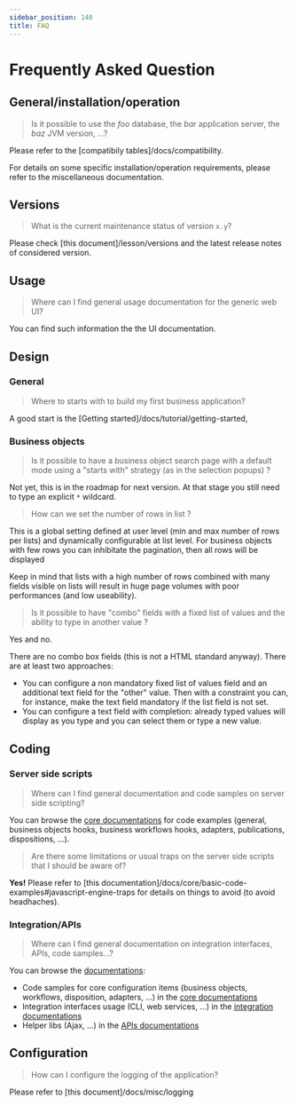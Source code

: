 ```yaml
---
sidebar_position: 140
title: FAQ
---
```


Frequently Asked Question
=========================

General/installation/operation
------------------------------

> Is it possible to use the _foo_ database, the _bar_ application server, the _baz_ JVM version, ...?

Please refer to the [compatibily tables]/docs/compatibility.

For details on some specific installation/operation requirements, please refer to the miscellaneous documentation.

Versions
--------

> What is the current maintenance status of version `x.y`?

Please check [this document]/lesson/versions and the latest release notes of considered version.

Usage
-----

> Where can I find general usage documentation for the generic web UI?

You can find such information the the UI documentation.

Design
------

### General

> Where to starts with to build my first business application?

A good start is the [Getting started]/docs/tutorial/getting-started,

### Business objects

> Is it possible to have a business object search page with a default mode using a "starts with" strategy (as in the selection popups) ?

Not yet, this is in the roadmap for next version. At that stage you still need to type an explicit `*` wildcard.

> How can we set the number of rows in list ?

This is a global setting defined at user level (min and max number of rows per lists) and dynamically configurable at list level.
For business objects with few rows you can inhibitate the pagination, then all rows will be displayed

Keep in mind that lists with a high number of rows combined with many fields visible on lists will result in huge page volumes with poor performances (and low useability).

> Is it possible to have &quot;combo&quot; fields with a fixed list of values and the ability to type in another value ?

Yes and no.

There are no combo box fields (this is not a HTML standard anyway). There are at least two approaches:

* You can configure a non mandatory fixed list of values field and an additional text field for the &quot;other&quot; value.
Then with a constraint you can, for instance, make the text field mandatory if the list field is not set.
* You can configure a text field with completion: already typed values will display as you type and you can select them or type a new value.

<!-- 
### Business workflows
-->

Coding
------

### Server side scripts

> Where can I find general documentation and code samples on server side scripting?

You can browse the [core documentations](./01-core/) for code examples (general, business objects hooks, business workflows hooks, adapters, publications, dispositions, ...).

> Are there some limitations or usual traps on the server side scripts that I should be aware of?

**Yes!** Please refer to [this documentation]/docs/core/basic-code-examples#javascript-engine-traps for details on things to avoid (to avoid headhaches).

### Integration/APIs

> Where can I find general documentation on integration interfaces, APIs, code samples...?

You can browse the [documentations](./):

* Code samples for core configuration items (business objects, workflows, disposition, adapters, ...) in the [core documentations](./01-core/)
* Integration interfaces usage (CLI, web services, ...) in the [integration documentations](./02-integration/)
* Helper libs (Ajax, ...) in the [APIs documentations](./03-apis/)

Configuration
-------------

> How can I configure the logging of the application?

Please refer to [this document]/docs/misc/logging
